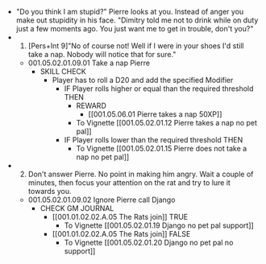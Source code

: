 - "Do you think I am stupid?" Pierre looks at you. Instead of anger you make out stupidity in his face. "Dimitry told me not to drink while on duty just a few moments ago. You just want me to get in trouble, don't you?"
- 1. [Pers+Int 9]"No of course not! Well if I were in your shoes I'd still take a nap. Nobody will notice that for sure."
	- 001.05.02.01.09.01 Take a nap Pierre
		- SKILL CHECK
			- Player has to roll a D20 and add the specified Modifier
				- IF Player rolls higher or equal than the required threshold THEN
					- REWARD
						- [[001.05.06.01 Pierre takes a nap 50XP]]
					- To Vignette [[001.05.02.01.12 Pierre takes a nap no pet pal]]
				- IF Player rolls lower than the required threshold THEN
					- To Vignette [[001.05.02.01.15 Pierre does not take a nap no pet pal]]
- 2. Don't answer Pierre. No point in making him angry. Wait a couple of minutes, then focus your attention on the rat and try to lure it towards you.
	- 001.05.02.01.09.02 Ignore Pierre call Django
		- CHECK GM JOURNAL
			- [[001.01.02.02.A.05 The Rats join]] TRUE
				- To Vignette [[001.05.02.01.19 Django no pet pal support]]
			- [[001.01.02.02.A.05 The Rats join]] FALSE
				- To Vignette [[001.05.02.01.20 Django no pet pal no support]]
